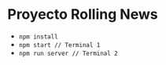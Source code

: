 # Proyecto Rolling News

- `npm install`
- `npm start // Terminal 1`
- `npm run server // Terminal 2`